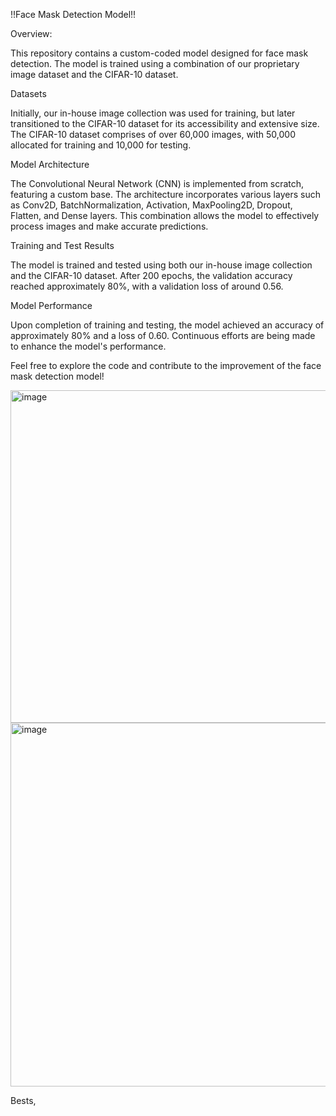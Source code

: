 !!Face Mask Detection Model!!

Overview:

This repository contains a custom-coded model designed for face mask detection. The model is trained using a combination of our proprietary image dataset and the CIFAR-10 dataset.


Datasets

Initially, our in-house image collection was used for training, but later transitioned to the CIFAR-10 dataset for its accessibility and extensive size. The CIFAR-10 dataset comprises of over 60,000 images, with 50,000 allocated for training and 10,000 for testing.


Model Architecture

The Convolutional Neural Network (CNN) is implemented from scratch, featuring a custom base. The architecture incorporates various layers such as Conv2D, BatchNormalization, Activation, MaxPooling2D, Dropout, Flatten, and Dense layers. This combination allows the model to effectively process images and make accurate predictions.


Training and Test Results

The model is trained and tested using both our in-house image collection and the CIFAR-10 dataset. After 200 epochs, the validation accuracy reached approximately 80%, with a validation loss of around 0.56.


Model Performance

Upon completion of training and testing, the model achieved an accuracy of approximately 80% and a loss of 0.60. Continuous efforts are being made to enhance the model's performance.


Feel free to explore the code and contribute to the improvement of the face mask detection model!

<img width="532" alt="image" src="https://github.com/8ullred/New_CNN_Model_For_CIFAR10_Classification/assets/83183543/435c7cfd-624e-4538-9125-d4d767bae94e">

<img width="582" alt="image" src="https://github.com/8ullred/New_CNN_Model_For_CIFAR10_Classification/assets/83183543/92eb0fcd-9c25-4114-a051-9ab8528e5352">

Bests,
